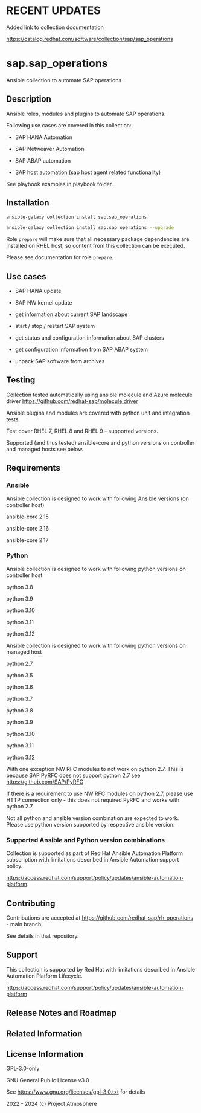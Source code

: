 <!--
SPDX-License-Identifier: GPL-3.0-only
SPDX-FileCopyrightText: 2023 Red Hat, Project Atmosphere

Copyright 2023 Red Hat, Project Atmosphere

This program is free software: you can redistribute it and/or modify it under the terms of the GNU
General Public License as published by the Free Software Foundation, version 3 of the License.

This program is distributed in the hope that it will be useful, but WITHOUT ANY WARRANTY; without
even the implied warranty of MERCHANTABILITY or FITNESS FOR A PARTICULAR PURPOSE.
See the GNU General Public License for more details.

Unless required by applicable law or agreed to in writing, software
distributed under the License is distributed on an "AS IS" BASIS,
WITHOUT WARRANTIES OR CONDITIONS OF ANY KIND, either express or implied.
See the License for the specific language governing permissions and
limitations under the License.

You should have received a copy of the GNU General Public License along with this program.
If not, see <https://www.gnu.org/licenses/>.
-->

# RECENT UPDATES

Added link to collection documentation

<https://catalog.redhat.com/software/collection/sap/sap_operations>

# sap.sap_operations

Ansible collection to automate SAP operations

## Description

Ansible roles, modules and plugins to automate SAP operations.

Following use cases are covered in this collection:

- SAP HANA Automation

- SAP Netweaver Automation

- SAP ABAP automation

- SAP host automation (sap host agent related functionality)

See playbook examples in playbook folder.

## Installation

```bash
ansible-galaxy collection install sap.sap_operations

ansible-galaxy collection install sap.sap_operations --upgrade
```

Role `prepare` will make sure that all necessary package dependencies are installed on RHEL host, so content from this collection can be executed.

Please see documentation for role `prepare`.

## Use cases

- SAP HANA update

- SAP NW kernel update

- get information about current SAP landscape

- start / stop / restart SAP system

- get status and configuration information about SAP clusters

- get configuration information from SAP ABAP system

- unpack SAP software from archives

## Testing

Collection tested automatically using ansible molecule and Azure molecule driver <https://github.com/redhat-sap/molecule.driver>

Ansible plugins and modules are covered with python unit and integration tests.

Test cover RHEL 7, RHEL 8 and RHEL 9 - supported versions.

Supported (and thus tested) ansible-core and python versions on controller and managed hosts see below.

## Requirements

### Ansible

Ansible collection is designed to work with following Ansible versions (on controller host)

ansible-core 2.15

ansible-core 2.16

ansible-core 2.17

### Python

Ansible collection is designed to work with following python versions on controller host

python 3.8

python 3.9

python 3.10

python 3.11

python 3.12

Ansible collection is designed to work with following python versions on managed host

python 2.7

python 3.5

python 3.6

python 3.7

python 3.8

python 3.9

python 3.10

python 3.11

python 3.12

With one exception NW RFC modules to not work on python 2.7. This is because SAP PyRFC does not support python 2.7 see <https://github.com/SAP/PyRFC>

If there is a requirement to use NW RFC modules on python 2.7, please use HTTP connection only - this does not required PyRFC and works with python 2.7.

Not all python and ansible version combination are expected to work. Please use python version supported by respective ansible version.

### Supported Ansible and Python version combinations

Collection is supported as part of Red Hat Ansible Automation Platform subscription with limitations described in Ansible Automation support policy.

<https://access.redhat.com/support/policy/updates/ansible-automation-platform>

## Contributing

Contributions are accepted at <https://github.com/redhat-sap/rh_operations> - main branch.

See details in that repository.

## Support

This collection is supported by Red Hat with limitations described in Ansible Automation Platform Lifecycle.

<https://access.redhat.com/support/policy/updates/ansible-automation-platform>

## Release Notes and Roadmap

## Related Information

## License Information

GPL-3.0-only

GNU General Public License v3.0

See <https://www.gnu.org/licenses/gpl-3.0.txt> for details

2022 - 2024 (c) Project Atmosphere
